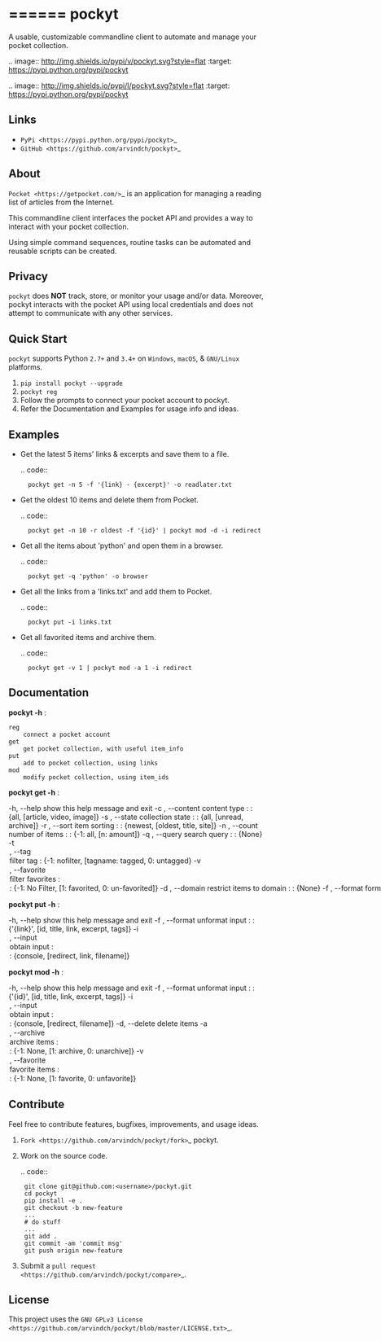 ======
pockyt
======

A usable, customizable commandline client to automate and manage your pocket collection.

.. image:: http://img.shields.io/pypi/v/pockyt.svg?style=flat
    :target: https://pypi.python.org/pypi/pockyt

.. image:: http://img.shields.io/pypi/l/pockyt.svg?style=flat
    :target: https://pypi.python.org/pypi/pockyt

Links
-----

* `PyPi <https://pypi.python.org/pypi/pockyt>`_
* `GitHub <https://github.com/arvindch/pockyt>`_

About
-----

`Pocket <https://getpocket.com/>`_ is an application for managing a reading list of articles from the Internet.

This commandline client interfaces the pocket API and provides a way to interact with your pocket collection.

Using simple command sequences, routine tasks can be automated and reusable scripts can be created.

Privacy
-------

`pockyt` does **NOT** track, store, or monitor your usage and/or data. Moreover, pockyt interacts with the pocket API using local credentials and does not attempt to communicate with any other services.

Quick Start
-----------

``pockyt`` supports Python ``2.7+`` and ``3.4+`` on ``Windows``, ``macOS``, & ``GNU/Linux`` platforms.

1. ``pip install pockyt --upgrade``
2. ``pockyt reg``
3. Follow the prompts to connect your pocket account to pockyt.
4. Refer the Documentation and Examples for usage info and ideas.

Examples
--------

* Get the latest 5 items' links & excerpts and save them to a file.

    .. code::

        pockyt get -n 5 -f '{link} - {excerpt}' -o readlater.txt

* Get the oldest 10 items and delete them from Pocket.

    .. code::

        pockyt get -n 10 -r oldest -f '{id}' | pockyt mod -d -i redirect

* Get all the items about 'python' and open them in a browser.

    .. code::

        pockyt get -q 'python' -o browser

* Get all the links from a 'links.txt' and add them to Pocket.

    .. code::

        pockyt put -i links.txt

* Get all favorited items and archive them.

    .. code::

        pockyt get -v 1 | pockyt mod -a 1 -i redirect


Documentation
-------------

**pockyt -h** :

    reg
        connect a pocket account
    get
        get pocket collection, with useful item_info
    put
        add to pocket collection, using links
    mod
        modify pocket collection, using item_ids

**pockyt get -h** :

  -h, --help
                        show this help message and exit
  -c <type>, --content <type>
                        content type : <type> : {all, [article, video, image]}
  -s <state>, --state <state>
                        collection state : <state> : {all, [unread, archive]}
  -r <order>, --sort <order>
                        item sorting : <order> : {newest, [oldest, title,
                        site]}
  -n <amount>, --count <amount>
                        number of items : <amount> : {-1: all, [n: amount]}
  -q <query>, --query <query>
                        search query : <query> : {None}
  -t <option>, --tag <option>
                        filter tag : {-1: nofilter, [tagname: tagged, 0:
                        untagged}
  -v <option>, --favorite <option>
                        filter favorites : <option> : {-1: No Filter, [1:
                        favorited, 0: un-favorited]}
  -d <domain>, --domain <domain>
                        restrict items to domain : <domain> : {None}
  -f <specifier>, --format <specifier>
                        format output : <specifier> : {'{id} | {title} |
                        {link}', [id, title, link, excerpt, tags]}
  -o <option>, --output <option>
                        redirect output : <option> : {None, [browser,
                        filename]}

**pockyt put -h** :

  -h, --help            show this help message and exit
  -f <specifier>, --format <specifier>
                        unformat input : <specifier> : {'{link}', [id, title,
                        link, excerpt, tags]}
  -i <option>, --input <option>
                        obtain input : <option> : {console, [redirect,
                        link, filename]}

**pockyt mod -h** :

  -h, --help            show this help message and exit
  -f <specifier>, --format <specifier>
                        unformat input : <specifier> : {'{id}', [id, title,
                        link, excerpt, tags]}
  -i <option>, --input <option>
                        obtain input : <option> : {console, [redirect,
                        filename]}
  -d, --delete          delete items
  -a <option>, --archive <option>
                        archive items : <option> : {-1: None, [1: archive, 0:
                        unarchive]}
  -v <option>, --favorite <option>
                        favorite items : <option> : {-1: None, [1: favorite,
                        0: unfavorite]}

Contribute
----------

Feel free to contribute features, bugfixes, improvements, and usage ideas.

1. `Fork <https://github.com/arvindch/pockyt/fork>`_ pockyt.

2. Work on the source code.

    .. code::

        git clone git@github.com:<username>/pockyt.git
        cd pockyt
        pip install -e .
        git checkout -b new-feature
        ...
        # do stuff
        ...
        git add .
        git commit -am 'commit msg'
        git push origin new-feature

3. Submit a `pull request <https://github.com/arvindch/pockyt/compare>`_.

License
-------

This project uses the `GNU GPLv3 License <https://github.com/arvindch/pockyt/blob/master/LICENSE.txt>`_.
